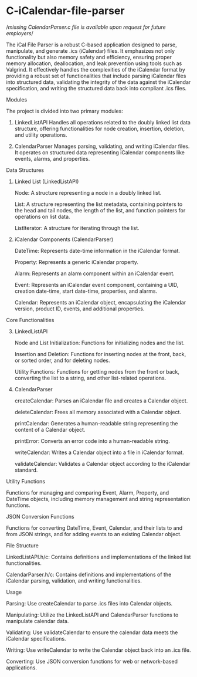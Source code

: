 # C-iCalendar-file-parser

/*missing CalendarParser.c file is available upon request for future employers*/

The iCal File Parser is a robust C-based application designed to parse, manipulate, and generate .ics (iCalendar) files. It emphasizes not only functionality but also memory safety and efficiency, ensuring proper memory allocation, deallocation, and leak prevention using tools such as Valgrind. It effectively handles the complexities of the iCalendar format by providing a robust set of functionalities that include parsing iCalendar files into structured data, validating the integrity of the data against the iCalendar specification, and writing the structured data back into compliant .ics files.

Modules

The project is divided into two primary modules:

1. LinkedListAPI
   Handles all operations related to the doubly linked list data structure, offering functionalities for node creation, insertion, deletion, and utility operations.

2. CalendarParser
   Manages parsing, validating, and writing iCalendar files. It operates on structured data representing iCalendar components like events, alarms, and properties.

Data Structures

1. Linked List (LinkedListAPI)
   
   Node: A structure representing a node in a doubly linked list.

   List: A structure representing the list metadata, containing pointers to the head and tail nodes, the length of the list, and function pointers for operations on list data.

   ListIterator: A structure for iterating through the list.

2. iCalendar Components (CalendarParser)
   
   DateTime: Represents date-time information in the iCalendar format.

   Property: Represents a generic iCalendar property.

   Alarm: Represents an alarm component within an iCalendar event.

   Event: Represents an iCalendar event component, containing a UID, creation date-time, start date-time, properties, and alarms.

   Calendar: Represents an iCalendar object, encapsulating the iCalendar version, product ID, events, and additional properties.

Core Functionalities

3. LinkedListAPI
   
   Node and List Initialization: Functions for initializing nodes and the list.

   Insertion and Deletion: Functions for inserting nodes at the front, back, or sorted order, and for deleting nodes.

   Utility Functions: Functions for getting nodes from the front or back, converting the list to a string, and other list-related operations.

5. CalendarParser
   
   createCalendar: Parses an iCalendar file and creates a Calendar object.

   deleteCalendar: Frees all memory associated with a Calendar object.
   
   printCalendar: Generates a human-readable string representing the content of a Calendar object.
   
   printError: Converts an error code into a human-readable string.

   writeCalendar: Writes a Calendar object into a file in iCalendar format.

   validateCalendar: Validates a Calendar object according to the iCalendar standard.

Utility Functions

   Functions for managing and comparing Event, Alarm, Property, and DateTime objects, including memory management and string representation functions.

JSON Conversion Functions

   Functions for converting DateTime, Event, Calendar, and their lists to and from JSON strings, and for adding events to an existing Calendar object.

File Structure

   LinkedListAPI.h/c: Contains definitions and implementations of the linked list functionalities.

   CalendarParser.h/c: Contains definitions and implementations of the iCalendar parsing, validation, and writing functionalities.

Usage

   Parsing: Use createCalendar to parse .ics files into Calendar objects.
   
   Manipulating: Utilize the LinkedListAPI and CalendarParser functions to manipulate calendar data.
   
   Validating: Use validateCalendar to ensure the calendar data meets the iCalendar specifications.
   
   Writing: Use writeCalendar to write the Calendar object back into an .ics file.
   
   Converting: Use JSON conversion functions for web or network-based applications.










